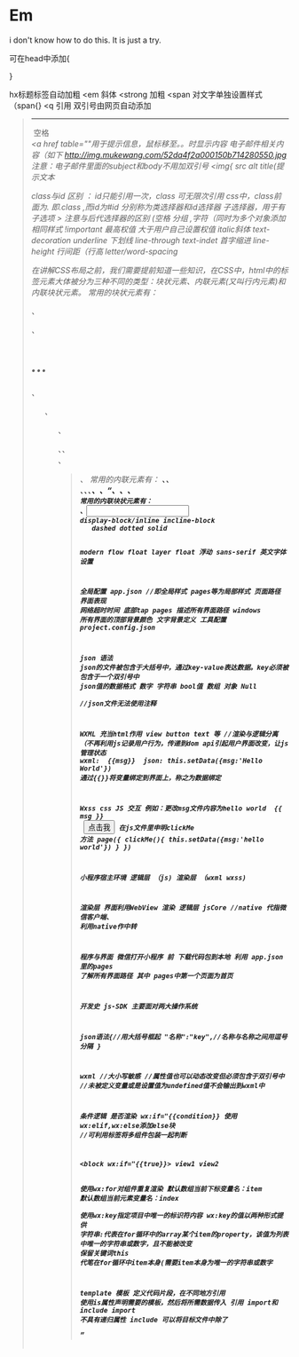 # Em
i don't know how to do this. It is just a try.

可在head中添加{
<title>...</title>
<script>...</script>
<meta>
<style>...</style>
<link>
}

hx标题标签自动加粗
<em 斜体
<strong 加粗
<span 对文字单独设置样式 （span{}
<q 引用 双引号由网页自动添加
<blockquote 长文本引用
空标签 <br /> <hr /> <img />
空格 &nbsp;
<address 地址标签
<code 引用代码
<pre 引用大段代码 内可保留空格和换行符
<div
<table{
tbody
caption标签，为表格添加标题和摘要
<table summary=  摘要
}

<a href table=""用于提示信息，鼠标移至。。时显示内容
电子邮件相关内容（如下
http://img.mukewang.com/52da4f2a000150b714280550.jpg
注意：电子邮件里面的subject和body不用加双引号
<img{
src alt title(提示文本

<form method="post/get" action="" 表单
<input   type="text/ password/ textarea/        name=" " value="网页中的提示内容"
        type="radio(单选框） checkbox(复选框）  selected="selected"
      multiple="multiple"
    type="submit reset
    placeholder 提供可描述输入字段预期值的提示信息（hint）。
该提示会在输入字段为空时显示，并会在字段获得焦点时消失  
   <lable 标签 
  
css
<link href="style.css" rel="stylesheet" type="text/css" />
class与id 区别 ： id只能引用一次，class 可无限次引用
css中，class前面为. 即.class ,而id为#id     分别称为类选择器和id选择器
子选择器，用于有子选项 >
注意与后代选择器的区别  (空格
分组 ,字符（同时为多个对象添加相同样式
!important 最高权值   大于用户自己设置权值
italic斜体  text-decoration   underline 下划线 line-through
text-indet 首字缩进
line-height 行间距（行高
letter/word-spacing

在讲解CSS布局之前，我们需要提前知道一些知识，在CSS中，html中的标签元素大体被分为三种不同的类型：块状元素、内联元素(又叫行内元素)和内联块状元素。
常用的块状元素有：
<div>、<p>、<h1>...<h6>、<ol>、<ul>、<dl>、<table>、<address>、<blockquote> 、<form>
常用的内联元素有：
<a>、<span>、<br>、<i>、<em>、<strong>、<label>、<q>、<var>、<cite>、<code>
常用的内联块状元素有：
<img>、<input>
display-block/inline incline-block
   dashed dotted solid
        
modern flow float layer
float 浮动
sans-serif 英文字体设置









全局配置 app.json   //即全局样式 pages等为局部样式
        页面路径 界面表现 网络超时时间 底部tap
        pages 描述所有界面路径
        windows 所有界面的顶部背景颜色 文字背景定义
工具配置 project.config.json

json 语法
        json的文件被包含于大括号中，通过key-value表达数据。key必须被包含于一个双引号中
   json值的数据格式
   数字
   字符串
   bool值
   数组
   对象
   Null   
   //json文件无法使用注释
   
WXML  充当html作用
        view button text 等
   //渲染与逻辑分离 （不再利用js记录用户行为，传递到dom api引起用户界面改变，让js管理状态
 wxml:   <text> {{msg}} </text>
 json:  this.setData({msg:'Hello World'})
 通过{{}}将变量绑定到界面上，称之为数据绑定
 
 Wxss css 
 JS 交互
 例如：更改msg文件内容为hello world
 <view> {{ msg }} </view>
 <button bindtap="clickMe">点击我</button>
 在js文件里申明clickMe 方法
 page({
        clickMe(){
        this.setData({msg:'hello world'})
        }
      })
      
      
小程序宿主环境 
逻辑层 （js)
渲染层 （wxml wxss)

渲染层 界面利用WebView 渲染
逻辑层 jsCore                     //native 代指微信客户端、
利用native作中转

程序与界面 
微信打开小程序 前 下载代码包到本地
利用 app.json 里的pages 了解所有界面路径
        其中 pages中第一个页面为首页
        
开发史
js-SDK
主要面对两大操作系统

json语法{//用大括号框起
"名称":"key",//名称与名称之间用逗号分隔
}

wxml 
//大小写敏感
//属性值也可以动态改变但必须包含于双引号中
//未被定义变量或是设置值为undefined值不会输出到wxml中

条件逻辑
        是否渲染 wx:if="{{condition}}
    使用wx:elif,wx:else添加else块
        //可利用标签将多组件包装一起判断
        
<block wx:if="{{true}}>
              <view>view1</view>
              <view>view2</view>
</block>    
    使用wx:for对组件重复渲染
        默认数组当前下标变量名：item
        默认数组当前元素变量名：index                   
     使用wx:key指定项目中唯一的标识符内容
         wx:key的值以两种形式提供
              字符串:代表在for循环中的array某个item的property，该值为列表中唯一的字符串或数字，且不能被改变
              保留关键词this 代笔在for循环中item本身(需要item本身为唯一的字符串或数字

template 模板
    定义代码片段，在不同地方引用
    使用is属性声明需要的模板，然后将所需数据传入
引用 import和include
import 不具有递归属性
include 可以将目标文件中除了 <template/> <wxs/> 外的整个代码引入，相当于拷贝代码
       
界面布局       
flex
    约定：布局元素（容器） container(类名) 容器内元素（项目） item表示项目类名
    
    
    
wxss
    尺寸单位rpx
    尺寸换算：宽度为375物理像素的屏幕下，1rpx = 1px
    样式引用
    内联样式 
    选择器
        类选择器 .class
        id选择器 #id
        元素选择器 element
        伪元素选择器 ::after 在view组件后面插入内容
                    ::before 在view组件前面插入内容
         权重优先级：
                !important  无限大
                style="" 1000
                #id     100
                .class  10
                element 1
ECMAscript      标准化脚本程序设计语言   javascript为其一种实现。
//浏览器中 javascript分为  ECMAscript BOM(浏览器对象类型) DOM(文档对象类型)
//NodeJS 中              ECMAscript NPM native
//小程序                   ECMAscript 小程序框架 小程序API
       //没有DOM BOM 因而JQuery、Zepto这种浏览器类库无法运行
遵循 ECMAscript5  ECMAscript6标准
        小程序IDE提供两者的转换标准 
        
模块化
可将JavaScript 文件作为一个模块，通过module.exports 或者 exports 对外暴露接口
小程序的脚本执行顺序
        入口文件为app.js
        由require文件顺序决定加载顺序
        
作用域
        与JQuary相似
        文件中定义的函数和变量只在当前文件有效
        使用getApp()获取全局变量
        
渲染与逻辑
1.渲染层与数据相关
2.逻辑层负责产生、处理数据
3.逻辑层通过Page的setData方法将数据传递至渲染
数据驱动
wxml对象和js可以看作是DOM树
{name:"view",
children:[
        {text: "hello world"}
        ]
       }
 
 //下使用app来代替代码层面的程序概念
 利用App()来注册程序App,其他js脚本可使用宿主环境提供的getApp()来获取程序实例
 App({
  onLaunch: function(options) {},
  onShow: function(options) {},
  onHide: function() {},
  onError: function(msg) {},
  globalData: 'I am global data'
})
其中onLaunch / onShow / onHide 三个回调是App实例的生命周期函数
onLaunch 当小程序初始化完成时，会触发onLaunch（全局只触发一次
onShow 当小程序启动，或从后台切回前台时触发
onHide 前台进入后台触发
onError 脚本错误或调用API 失败

程序的生命周期
初次打开小程序时，微信客户端初始化好宿主环境，下载小程序的代码包注入到宿主环境，初始化环境后调用onLaunch函数
home键或右上角退出小程序并未销毁（程序进入后台 onHide方法被调用
再次打开 onShow方法被调用
打开方式被分配给options函数
        app({
        onLounch:function {console.log(options)},
        onShow:function {console.log(options)}
        })
小程序全局数据
App实例是单例的，不同页面直接可以通过App实例下的属性来共享数据
App({
        globalData:"I am globalData"
        })
    other.js
var appInstance=getApp()
console.log(appInstance.globalData)

页面
//默认Pages字段的第一个页面为主页

Page构造器
Page({
  data: { text: "This is page data." },
  onLoad: function(options) { },
  onReady: function() { },
  onShow: function() { },
  onHide: function() { },
  onUnload: function() { },
  onPullDownRefresh: function() { },
  onReachBottom: function() { },
  onShareAppMessage: function () { },
  onPageScroll: function() { }
})

生命周期函数
onload 初次加载
onReady 初次渲染完成
onShow 监听页面显示，触发早于onReady
onHide 监听页面隐藏
onUnload 卸载
onPullDownRefresh 监听用户下拉
onReachBottom 上拉处理事件
onShareAppMessage 右上角转发
onPageScroll 页面滚动函数
初次加载 onLoad方法被调用，Page未被销毁则仅调用一次，回调时获取当前页面的打开参数option
当前页面使用wx.redirectTo或wx.navigateBack返回到其他页时，当前页面会被微信客户端销毁回收，此时Page构造器参数所定义的onUnload方法会被调用

// pages/list/list.js
// 列表页使用navigateTo跳转到详情页
wx.navigateTo({ url: 'pages/detail/detail?id=1&other=abc' })

// pages/detail/detail.js
Page({
  onLoad: function(option) {
        console.log(option.id)
        console.log(option.other)
  }
})
页面路径用？分割path和query部分，query多参数用&分割
page构造器里onLoad里option可以拿到当前页面打开参数，类型为Object,键值与界面URL上query 值一一对应

页面数据
wxml通过数据绑定的方法绑定从逻辑层传来的数据字段，数据即Page里data,data参数是页面第一次渲染时从逻辑层传到渲染层
setData函数，可以在Page实例下的方法调用this.setData把数据传递给渲染层更新数据，由于渲染与逻辑是两个线程，传递数据相当于异步过程，setData第二个参数callBack回调，在这次setData渲染完毕后触发。
Page({
  onLoad: function(){
    this.setData({
      text: 'change data'
    }, function(){
      // 在这次setData对界面渲染完毕后触发
    })
  }
})

注意事项：
直接修改 Page实例的this.data 而不调用 this.setData 是无法改变页面的状态的，还会造成数据不一致。
由于setData是需要两个线程的一些通信消耗，为了提高性能，每次设置的数据不应超过1024kB。
不要把data中的任意一项的value设为undefined，否则可能会有引起一些不可预料的bug。

页面的用户行为
onPullDownRefresh 下拉刷新
需要在app.json的window选项中或页面配置page.json中设置enablePullDownRefresh为true。当处理完数据刷新后，wx.stopPullDownRefresh可以停止当前页面的下拉刷新

Page({
onShareAppMessage: function () {
 return {
   title: '自定义转发标题',
   path: '/page/user?id=123'
 }
}
})
等等...

页面跳转
使用 wx.navigateTo({ url: 'pageD' }) 可以往当前页面栈多推入一个 pageD，此时页面栈变成 [ pageA, pageB, pageC, pageD ]。
使用 wx.navigateBack() 可以退出当前页面栈的最顶上页面，此时页面栈变成 [ pageA, pageB, pageC ]。
使用wx.redirectTo({ url: 'pageE' }) 是替换当前页变成pageE，此时页面栈变成 [ pageA, pageB, pageE ]，当页面栈到达10层没法再新增的时候，往往就是使用redirectTo这个API进行页面跳转。
多页面的生命周期等等。详见https://developers.weixin.qq.com/ebook?action=get_post_info&docid=0004eec99acc808b00861a5bd5280a

组件
API
多数API挂在wx
wx.on* 监听某个事件发生 接受一个Callback参数，当事件触发，调用Callback函数
wx.get* 获取宿主环境数据的接口
wx.set* 写入数据到宿主环境

接口回调
success 调用成功
fail 调用失败
complete 调用完成（无论结果

事件
<view id="tapTest" data-hi="WeChat" bindtap="tapName"> Click me! </view>

// page.js
   Page({
  tapName: function(event) {
    console.log(event)
  }
})

事件通过bindtao绑定到组件上，在Page中定义对应的事件处理函数，当触发事件，处理函数执行，同时受到一个事件对象event

事u件绑定与冒泡捕获
key以bind或catch开头，后跟上事件类型
bind 和capture-bind 分别表示事件的冒泡阶段和捕获阶段（捕获在前
catch可以阻止事件向上冒泡

flex布局
flex-direction 属性 设置坐标轴方向
flex-wrap 设置是否允许多行排列及方式
justify-content 在主轴上对齐方式，及项目间是否空隙
align-items 在行中对齐方式

.container
